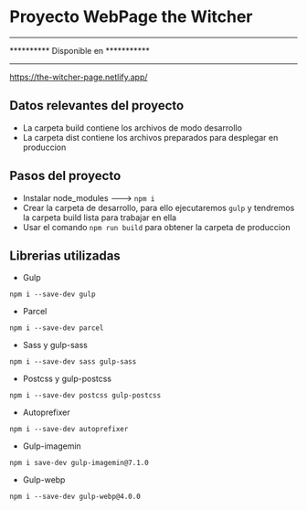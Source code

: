 # Proyecto WebPage the Witcher

************************************
********** Disponible en ***********
************************************
https://the-witcher-page.netlify.app/

## Datos relevantes del proyecto

- La carpeta build contiene los archivos de modo desarrollo
- La carpeta dist contiene los archivos preparados para desplegar en produccion


## Pasos del proyecto

- Instalar node_modules ---> `npm i`
- Crear la carpeta de desarrollo, para ello ejecutaremos `gulp` y tendremos la carpeta build lista para trabajar en ella
- Usar el comando `npm run build` para obtener la carpeta de produccion


## Librerias utilizadas

- Gulp 
```
npm i --save-dev gulp
```
- Parcel
```
npm i --save-dev parcel
```
- Sass y gulp-sass
```
npm i --save-dev sass gulp-sass
```
- Postcss y gulp-postcss
```
npm i --save-dev postcss gulp-postcss
```
- Autoprefixer
```
npm i --save-dev autoprefixer
```
- Gulp-imagemin
```
npm i save-dev gulp-imagemin@7.1.0
```
- Gulp-webp
```
npm i --save-dev gulp-webp@4.0.0
```
